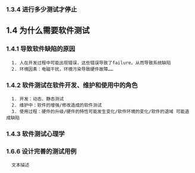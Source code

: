 ### 1.3.4 进行多少测试才停止
## 1.4 为什么需要软件测试
  ### 1.4.1 导致软件缺陷的原因
      1. 人在开发过程中可能出现错误，这些错误导致了failure，从而导致系统缺陷
      2. 环境因素：电磁干扰，环境污染导致硬件故障……
  ### 1.4.2 软件测试在软件开发、维护和使用中的角色
      1. 开发：动态、静态测试
      2. 维护中：软件的增强/修改造成的软件测试
      3. 使用过程：硬件的升级/硬件的特性可能发生变化/软件环境的变化/软件的退域 可能造成缺陷
  ### 1.4.3 软件测试心理学
      
      
      
  ### 1.6.6 设计完善的测试用例
      文本描述
